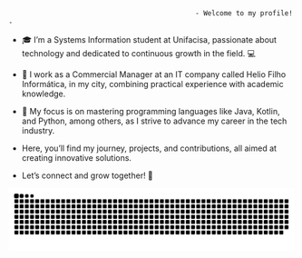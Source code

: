                                                   - Welcome to my profile! -

- 🎓 I’m a Systems Information student at Unifacisa, passionate about technology and dedicated to continuous growth in the field. 💻
- 💼 I work as a Commercial Manager at an IT company called Helio Filho Informática, in my city, combining practical experience with academic knowledge.

- 🚀 My focus is on mastering programming languages like Java, Kotlin, and Python, among others, as I strive to advance my career in the tech industry.

- Here, you’ll find my journey, projects, and contributions, all aimed at creating innovative solutions.
- Let’s connect and grow together! 🤝









<picture align="center">
  <source media="(prefers-color-scheme: dark)" srcset="https://raw.githubusercontent.com/alxndrarraes//alxndrarraes//output/github-contribution-grid-snake-dark.svg">
  <source media="(prefers-color-scheme: light)" srcset="https://raw.githubusercontent.com/alxndrarraes//alxndrarraes//output/github-contribution-grid-snake-dark.svg">
  <img align="center" alt="github contribution grid snake animation" src="https://raw.githubusercontent.com/alxndrarraes//alxndrarraes//output/github-contribution-grid-snake.svg">
</picture>
